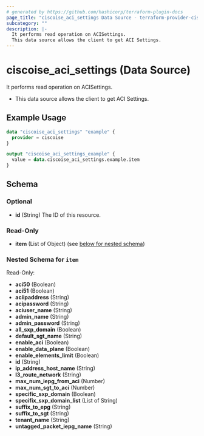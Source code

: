 ```yaml
---
# generated by https://github.com/hashicorp/terraform-plugin-docs
page_title: "ciscoise_aci_settings Data Source - terraform-provider-ciscoise"
subcategory: ""
description: |-
  It performs read operation on ACISettings.
  This data source allows the client to get ACI Settings.
---
```


# ciscoise_aci_settings (Data Source)

It performs read operation on ACISettings.

- This data source allows the client to get ACI Settings.

## Example Usage

```terraform
data "ciscoise_aci_settings" "example" {
  provider = ciscoise
}

output "ciscoise_aci_settings_example" {
  value = data.ciscoise_aci_settings.example.item
}
```

<!-- schema generated by tfplugindocs -->
## Schema

### Optional

- **id** (String) The ID of this resource.

### Read-Only

- **item** (List of Object) (see [below for nested schema](#nestedatt--item))

<a id="nestedatt--item"></a>
### Nested Schema for `item`

Read-Only:

- **aci50** (Boolean)
- **aci51** (Boolean)
- **aciipaddress** (String)
- **acipassword** (String)
- **aciuser_name** (String)
- **admin_name** (String)
- **admin_password** (String)
- **all_sxp_domain** (Boolean)
- **default_sgt_name** (String)
- **enable_aci** (Boolean)
- **enable_data_plane** (Boolean)
- **enable_elements_limit** (Boolean)
- **id** (String)
- **ip_address_host_name** (String)
- **l3_route_network** (String)
- **max_num_iepg_from_aci** (Number)
- **max_num_sgt_to_aci** (Number)
- **specific_sxp_domain** (Boolean)
- **specifix_sxp_domain_list** (List of String)
- **suffix_to_epg** (String)
- **suffix_to_sgt** (String)
- **tenant_name** (String)
- **untagged_packet_iepg_name** (String)


